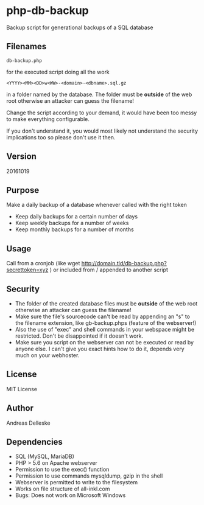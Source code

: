 # php-db-backup
Backup script for generational backups of a SQL database

## Filenames

```
db-backup.php
```

for the executed script doing all the work

```
<YYYY><MM><DD>w<WW>-<domain>-<dbname>.sql.gz 
```
in a folder named by the database. The folder must be **outside** of the web root otherwise an attacker can guess the filename!
  
Change the script according to your demand, it would have been too messy to make everything configurable.

If you don't understand it, you would most likely not understand the security implications too so please don't use it then.

## Version

20161019

## Purpose

Make a daily backup of a database whenever called with the right token

- Keep daily backups for a certain number of days
- Keep weekly backups for a number of weeks
- Keep monthly backups for a number of months

## Usage

Call from a cronjob (like wget http://domain.tld/db-backup.php?secrettoken=xyz ) or included from / appended to another script

## Security

- The folder of the created database files must be **outside** of the web root otherwise an attacker can guess the filename!
- Make sure the file's sourcecode can't be read by appending an "s" to the filename extension, like gb-backup.phps (feature of the webserver!)
- Also the use of "exec" and shell commands in your webspace might be restricted. Don't be disappointed if it doesn't work.
- Make sure you script on the webserver can not be executed or read by anyone else. I can't give you exact hints how to do it, depends very much on your webhoster.

## License

MIT License

## Author

Andreas Delleske

## Dependencies 

- SQL (MySQL, MariaDB)
- PHP > 5.6 on Apache webserver
- Permission to use the exec() function
- Permission to use commands mysqldump, gzip in the shell 
- Webserver is permitted to write to the filesystem
- Works on file structure of all-inkl.com
- Bugs: Does not work on Microsoft Windows
